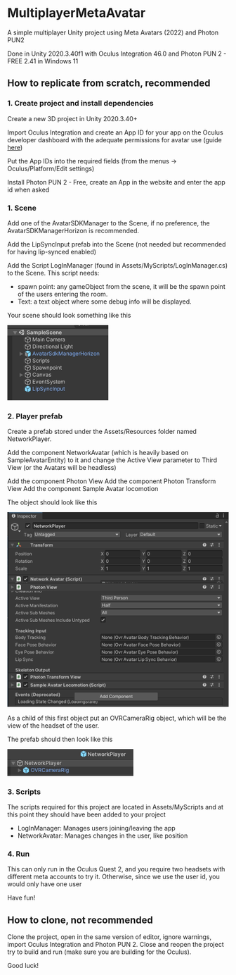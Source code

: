 # MultiplayerMetaAvatar

A simple multiplayer Unity project using Meta Avatars (2022) and Photon PUN2

Done in Unity 2020.3.40f1 with Oculus Integration 46.0 and Photon PUN 2 - FREE 2.41 in Windows 11

## How to replicate from scratch, recommended

### 1. Create project and install dependencies

Create a new 3D project in Unity 2020.3.40+

Import Oculus Integration and create an App ID for your app on the Oculus developer dashboard with the adequate
permissions for avatar use (guide [here](https://developer.oculus.com/documentation/unity/meta-avatars-app-config/))

Put the App IDs into the required fields (from the menus -> Oculus/Platform/Edit settings)

Install Photon PUN 2 - Free, create an App in the website and enter the app id when asked

### 1. Scene

Add one of the AvatarSDKManager to the Scene, if no preference, the AvatarSDKManagerHorizon is recommended.

Add the LipSyncInput prefab into the Scene (not needed but recommended for having lip-synced enabled)

Add the Script LogInManager (found in Assets/MyScripts/LogInManager.cs) to the Scene. This script needs:

- spawn point: any gameObject from the scene, it will be the spawn point of the users entering the room.
- Text: a text object where some debug info will be displayed.

Your scene should look something like this

![](ReadmeAssets/unitySceneImage.png)

### 2. Player prefab

Create a prefab stored under the Assets/Resources folder named NetworkPlayer.

Add the component NetworkAvatar (which is heavily based on SampleAvatarEntity) to it and change the Active View
parameter to Third View (or the Avatars will be headless)

Add the component Photon View
Add the component Photon Transform View
Add the component Sample Avatar locomotion

The object should look like this

![](ReadmeAssets/NetworkPlayerObjectImage.png)

As a child of this first object put an OVRCameraRig object, which will be the view of the headset of the user.

The prefab should then look like this

![](ReadmeAssets/networkPlayerImage.png)

### 3. Scripts

The scripts required for this project are located in Assets/MyScripts and at this point they should have been added to
your project

- LogInManager: Manages users joining/leaving the app
- NetworkAvatar: Manages changes in the user, like position

### 4. Run

This can only run in the Oculus Quest 2, and you require two headsets with different meta accounts to try it. Otherwise,
since we use the user id, you would only have one user

Have fun!

## How to clone, not recommended

Clone the project, open in the same version of editor, ignore warnings, import Oculus Integration and Photon PUN 2.
Close and reopen the project try to build and run (make sure you are building for the Oculus).

Good luck!